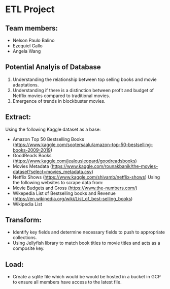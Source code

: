 # ETL Project

## Team members:
- Nelson Paulo Balino
- Ezequiel Gallo
- Angela Wang

## Potential Analyis of Database
1. Understanding the relationship between top selling books and movie adaptations.
2. Understanding if there is a distinction between profit and budget of Netflix movies compared to traditional movies.
3. Emergence of trends in blockbuster movies.

## Extract:
Using the following Kaggle dataset as a base:
- Amazon Top 50 Bestselling Books (https://www.kaggle.com/sootersaalu/amazon-top-50-bestselling-books-2009-2019)
- GoodReads Books (https://www.kaggle.com/jealousleopard/goodreadsbooks)
- Movies Metadata (https://www.kaggle.com/rounakbanik/the-movies-dataset?select=movies_metadata.csv)
-  Netflix Shows (https://www.kaggle.com/shivamb/netflix-shows)
Using the following websites to scrape data from:
- Movie Budgets and Gross (https://www.the-numbers.com/)
- Wikepedia List of Bestselling books and Revenue (https://en.wikipedia.org/wiki/List_of_best-selling_books)
- Wikipedia List 

## Transform:
- Identify key fields and determine necessary fields to push to appropriate collections.
- Using Jellyfish library to match book titles to movie titles and acts as a composite key.

## Load:
- Create a sqlite file which would be would be hosted in a bucket in GCP to ensure all members have access to the latest file.
